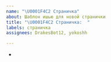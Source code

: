 ```yaml
---
name: "\U0001F4C2 Страничка"
about: Шаблон ишью для новой странички
title: "\U0001F4C2 Страничка:  "
labels: страничка
assignees: DrakesBot12, yokoshh

---
```


-

